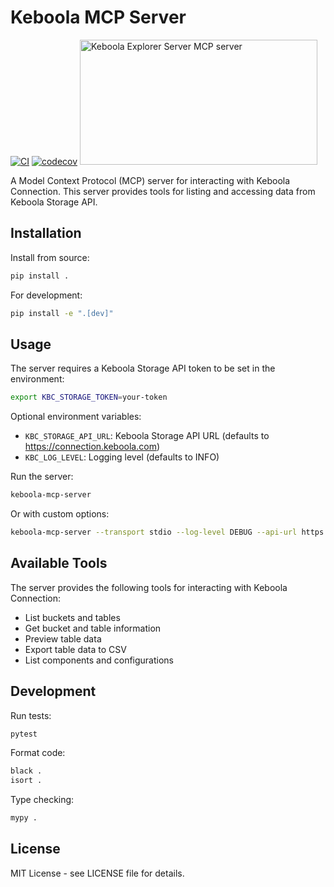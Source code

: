 # Keboola MCP Server

[![CI](https://github.com/jordanburger/keboola-mcp-server/actions/workflows/ci.yml/badge.svg)](https://github.com/jordanburger/keboola-mcp-server/actions/workflows/ci.yml)
[![codecov](https://codecov.io/gh/jordanburger/keboola-mcp-server/branch/main/graph/badge.svg)](https://codecov.io/gh/jordanburger/keboola-mcp-server)
<a href="https://glama.ai/mcp/servers/72mwt1x862"><img width="380" height="200" src="https://glama.ai/mcp/servers/72mwt1x862/badge" alt="Keboola Explorer Server MCP server" /></a>

A Model Context Protocol (MCP) server for interacting with Keboola Connection. This server provides tools for listing and accessing data from Keboola Storage API.

## Installation

Install from source:

```bash
pip install .
```

For development:

```bash
pip install -e ".[dev]"
```

## Usage

The server requires a Keboola Storage API token to be set in the environment:

```bash
export KBC_STORAGE_TOKEN=your-token
```

Optional environment variables:
- `KBC_STORAGE_API_URL`: Keboola Storage API URL (defaults to https://connection.keboola.com)
- `KBC_LOG_LEVEL`: Logging level (defaults to INFO)

Run the server:

```bash
keboola-mcp-server
```

Or with custom options:

```bash
keboola-mcp-server --transport stdio --log-level DEBUG --api-url https://connection.north-europe.azure.keboola.com
```

## Available Tools

The server provides the following tools for interacting with Keboola Connection:

- List buckets and tables
- Get bucket and table information
- Preview table data
- Export table data to CSV
- List components and configurations

## Development

Run tests:

```bash
pytest
```

Format code:

```bash
black .
isort .
```

Type checking:

```bash
mypy .
```

## License

MIT License - see LICENSE file for details.
